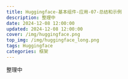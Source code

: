 ```yaml
---
title: Huggingface-基本组件-应用-07-总结和示例
description: 整理中
date: 2024-12-08 12:00:00
updated: 2024-12-08 12:00:00
cover: /img/huggingface.png
top_img: /img/huggingface_long.png
tags: Huggingface
categories: 框架
---
```


整理中